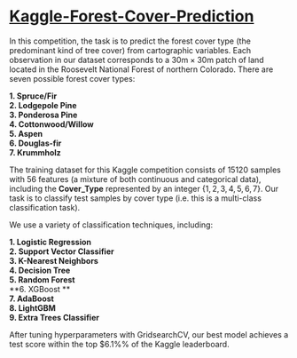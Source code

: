 # [Kaggle-Forest-Cover-Prediction](https://www.kaggle.com/c/forest-cover-type-prediction)

In this competition, the task is to predict the forest cover type (the predominant kind of tree cover) from cartographic variables. Each observation in our dataset corresponds to a $30\textrm{m} \times 30\textrm{m}$ patch of land located in the Roosevelt National Forest of northern Colorado. There are seven possible forest cover types:

**1. Spruce/Fir** <br>
**2. Lodgepole Pine** <br>
**3. Ponderosa Pine** <br> 
**4. Cottonwood/Willow** <br>
**5. Aspen** <br>
**6. Douglas-fir** <br>
**7. Krummholz** <br>

The training dataset for this Kaggle competition consists of $15120$ samples with $56$ features (a mixture of both continuous and categorical data), including the **Cover_Type** represented by an integer $\{1,2,3,4,5,6,7\}$. Our task is to classify test samples by cover type (i.e. this is a multi-class classification task).

We use a variety of classification techniques, including:

**1. Logistic Regression** <br>
**2. Support Vector Classifier** <br>
**3. K-Nearest Neighbors** <br>
**4. Decision Tree** <br>
**5. Random Forest** <br>
**6. XGBoost **<br>
**7. AdaBoost**<br>
**8. LightGBM**<br>
**9. Extra Trees Classifier**<br>

After tuning hyperparameters with GridsearchCV, our best model achieves a test score within the top $6.1\%% of the Kaggle leaderboard. 